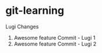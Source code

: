 # git-learning

Lugi Changes

1. Awesome feature Commit - Lugi 1
2. Awesome feature Commit - Lugi 2
